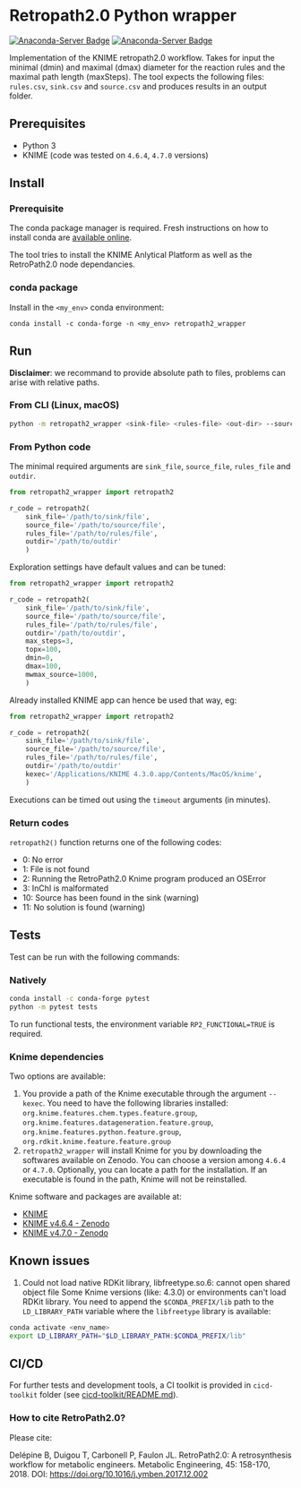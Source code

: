 # Retropath2.0 Python wrapper

[![Anaconda-Server Badge](https://anaconda.org/conda-forge/retropath2_wrapper/badges/version.svg)](https://anaconda.org/conda-forge/retropath2_wrapper) [![Anaconda-Server Badge](https://anaconda.org/conda-forge/retropath2_wrapper/badges/latest_release_date.svg)](https://anaconda.org/conda-forge/retropath2_wrapper)

Implementation of the KNIME retropath2.0 workflow. Takes for input the minimal (dmin) and maximal (dmax) diameter for the reaction rules and the maximal path length (maxSteps). The tool  expects the following files: `rules.csv`, `sink.csv` and `source.csv` and produces results in an output folder.

## Prerequisites

* Python 3
* KNIME (code was tested on `4.6.4`, `4.7.0` versions)

## Install

### Prerequisite

The conda package manager is required. Fresh instructions on how to install conda are [available online](https://docs.conda.io/projects/conda/en/latest/user-guide/install/).

The tool tries to install the KNIME Anlytical Platform as well as the RetroPath2.0 node dependancies.

### conda package

Install in the `<my_env>` conda environment:
```shell
conda install -c conda-forge -n <my_env> retropath2_wrapper
```

## Run

**Disclaimer**: we recommand to provide absolute path to files, problems can arise with relative paths.

### From CLI (Linux, macOS)
```sh
python -m retropath2_wrapper <sink-file> <rules-file> <out-dir> --source_file <source-file>
```

### From Python code

The minimal required arguments are `sink_file`, `source_file`, `rules_file` and `outdir`.
```python
from retropath2_wrapper import retropath2

r_code = retropath2(
    sink_file='/path/to/sink/file',
    source_file='/path/to/source/file',
    rules_file='/path/to/rules/file',
    outdir='/path/to/outdir'
    )
```

Exploration settings have default values and can be tuned:
```python
from retropath2_wrapper import retropath2

r_code = retropath2(
    sink_file='/path/to/sink/file',
    source_file='/path/to/source/file',
    rules_file='/path/to/rules/file',
    outdir='/path/to/outdir',
    max_steps=3,
    topx=100,
    dmin=0,
    dmax=100,
    mwmax_source=1000,
    )
```

Already installed KNIME app can hence be used that way, eg:
```python
from retropath2_wrapper import retropath2

r_code = retropath2(
    sink_file='/path/to/sink/file',
    source_file='/path/to/source/file',
    rules_file='/path/to/rules/file',
    outdir='/path/to/outdir'
    kexec='/Applications/KNIME 4.3.0.app/Contents/MacOS/knime',
    )
```

Executions can be timed out using the `timeout` arguments (in minutes).

### Return codes

`retropath2()` function returns one of the following codes:
* 0: No error
* 1: File is not found
* 2: Running the RetroPath2.0 Knime program produced an OSError
* 3: InChI is malformated
* 10: Source has been found in the sink (warning)
* 11: No solution is found (warning)

## Tests
Test can be run with the following commands:

### Natively
```sh
conda install -c conda-forge pytest
python -m pytest tests
```

To run functional tests, the environment variable `RP2_FUNCTIONAL=TRUE` is required.

### Knime dependencies

Two options are available:
1. You provide a path of the Knime executable through the argument `--kexec`. You need to have the following libraries installed: `org.knime.features.chem.types.feature.group`, `org.knime.features.datageneration.feature.group`, `org.knime.features.python.feature.group`, `org.rdkit.knime.feature.feature.group`
2. `retropath2_wrapper` will install Knime for you by downloading the softwares available on Zenodo. You can choose a version among `4.6.4` or `4.7.0`. Optionally, you can locate a path for the installation. If an executable is found in the path, Knime will not be reinstalled.

Knime software and packages are available at:
* [KNIME](https://www.knime.com/)
* [KNIME v4.6.4 - Zenodo](https://zenodo.org/record/7515771)
* [KNIME v4.7.0 - Zenodo](https://zenodo.org/record/7564938)

## Known issues

1. Could not load native RDKit library, libfreetype.so.6: cannot open shared object file
Some Knime versions (like: 4.3.0) or environments can't load RDKit library.
You need to append the `$CONDA_PREFIX/lib` path to the `LD_LIBRARY_PATH` variable where the `libfreetype` library is available:
```sh
conda activate <env_name>
export LD_LIBRARY_PATH="$LD_LIBRARY_PATH:$CONDA_PREFIX/lib"
```

## CI/CD
For further tests and development tools, a CI toolkit is provided in `cicd-toolkit` folder (see [cicd-toolkit/README.md](cicd-toolit/README.md)).


### How to cite RetroPath2.0?
Please cite:

Delépine B, Duigou T, Carbonell P, Faulon JL. RetroPath2.0: A retrosynthesis workflow for metabolic engineers. Metabolic Engineering, 45: 158-170, 2018. DOI: https://doi.org/10.1016/j.ymben.2017.12.002
